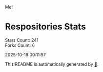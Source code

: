 Me!

# Respositories Stats
Stars Count: 241  
Forks Count: 6

2025-10-18 00:11:57  

This README is automatically generated by [🐰](https://github.com/rnitta/rnitta).
